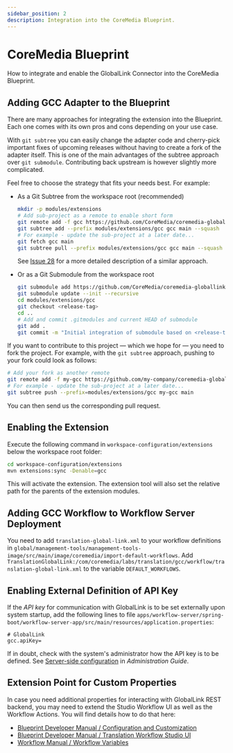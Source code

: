 ```yaml
---
sidebar_position: 2
description: Integration into the CoreMedia Blueprint.
---
```


# CoreMedia Blueprint

How to integrate and enable the GlobalLink Connector into the CoreMedia
Blueprint.

## Adding GCC Adapter to the Blueprint

There are many approaches for integrating the extension into the Blueprint. Each
one comes with its own pros and cons depending on your use case.

With `git subtree` you can easily change the adapter code and cherry-pick
important fixes of upcoming releases without having to create a fork of the
adapter itself. This is one of the main advantages of the subtree approach over
`git submodule`. Contributing back upstream is however slightly more
complicated.

Feel free to choose the strategy that fits your needs best. For example:

* As a Git Subtree from the workspace root (recommended)

  ```bash
  mkdir -p modules/extensions
  # Add sub-project as a remote to enable short form
  git remote add -f gcc https://github.com/CoreMedia/coremedia-globallink-connect-integration.git
  git subtree add --prefix modules/extensions/gcc gcc main --squash
  # For example - update the sub-project at a later date...
  git fetch gcc main
  git subtree pull --prefix modules/extensions/gcc gcc main --squash
  ```

  See [Issue 28](https://github.com/CoreMedia/coremedia-globallink-connect-integration/issues/28) for
  a more detailed description of a similar approach.

* Or as a Git Submodule from the workspace root

  ```bash
  git submodule add https://github.com/CoreMedia/coremedia-globallink-connect-integration.git modules/extensions/gcc
  git submodule update --init --recursive
  cd modules/extensions/gcc
  git checkout <release-tag>
  cd ..
  # Add and commit .gitmodules and current HEAD of submodule 
  git add .
  git commit -m "Initial integration of submodule based on <release-tag>"
  ```

If you want to contribute to this project — which we hope for — you need to fork
the project. For example, with the `git subtree` approach, pushing to your fork
could look as follows:

```bash
# Add your fork as another remote
git remote add -f my-gcc https://github.com/my-company/coremedia-globallink-connect-extended.git
# For example - update the sub-project at a later date...
git subtree push --prefix=modules/extensions/gcc my-gcc main
```

You can then send us the corresponding pull request.

## Enabling the Extension

Execute the following command in `workspace-configuration/extensions` below the
workspace root folder:

```bash
cd workspace-configuration/extensions
mvn extensions:sync -Denable=gcc
```

This will activate the extension. The extension tool will also set the relative
path for the parents of the extension modules.

## Adding GCC Workflow to Workflow Server Deployment

You need to add `translation-global-link.xml` to your workflow definitions in
`global/management-tools/management-tools-image/src/main/image/coremedia/import-default-workflows`.
Add
`TranslationGlobalLink:/com/coremedia/labs/translation/gcc/workflow/translation-global-link.xml`
to the variable `DEFAULT_WORKFLOWS`.

## Enabling External Definition of API Key

If the _API key_ for communication with GlobalLink is to be set externally
upon system startup, add the following lines to file
`apps/workflow-server/spring-boot/workflow-server-app/src/main/resources/application.properties`:

```text
# GlobalLink
gcc.apiKey=
```

If in doubt, check with the system's administrator how the API key is to be
defined. See [Server-side configuration](./administration#server-side-configuration)
in _Administration Guide_.

## Extension Point for Custom Properties

In case you need additional properties for interacting with GlobalLink REST
backend, you may need to extend the Studio Workflow UI as well as the Workflow
Actions. You will find details how to do that here:

* [Blueprint Developer Manual / Configuration and Customization][DOC-CM-TRANSLATION]
* [Blueprint Developer Manual / Translation Workflow Studio UI][DOC-CM-TRANSLATION-UI]
* [Workflow Manual / Workflow Variables][DOC-WF-VARS]

<!-- Links, keep at bottom -->

[DOC-CM-PEXT]: <https://documentation.coremedia.com/cmcc-12/artifacts/2412.0/webhelp/coremedia-en/content/projectExtensions.html> "Blueprint Developer Manual / Project Extensions"
[DOC-CM-TRANSLATION]: <https://documentation.coremedia.com/cmcc-12/artifacts/2412.0/webhelp/coremedia-en/content/translationWorkflow_configurationAndCustomization.html> "Blueprint Developer Manual / Configuration and Customization"
[DOC-CM-TRANSLATION-UI]: <https://documentation.coremedia.com/cmcc-12/artifacts/2412.0/webhelp/coremedia-en/content/TranslationWorkflowUiCustomization.html> "Blueprint Developer Manual / Translation Workflow Studio UI"
[DOC-WF-VARS]: <https://documentation.coremedia.com/cmcc-12/artifacts/2412.0/webhelp/workflow-developer-en/content/WorkflowVariables.html> "Workflow Manual / Workflow Variables"

